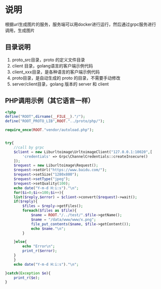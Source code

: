 # 说明

根据url生成图片的服务，服务端可以用docker进行运行，然后通过grpc服务进行调用，生成图片

## 目录说明

1. proto_src目录，proto 的定义文件目录
2. client 目录，golang语言的客户端示例代码
2. client_xxx目录，是各种语言的客户端示例代码
3. proto目录，是自动生成的 proto 的目录，不需要手动修改
4. server/client目录，golang 版本的 server 和 client

## PHP调用示例（其它语言一样）

```php
<?php
define("ROOT",dirname(__FILE__)."/");
define("ROOT_PROTO_LIB",ROOT."../proto/php/");

require_once(ROOT."vendor/autoload.php");


try{
	//call by grpc
	$client = new Liburltoimage\UrltoimageClient("127.0.0.1:10020",[
		'credentials' => Grpc\ChannelCredentials::createInsecure()
	]);
	$request = new Liburltoimage\Request();
	$request->setUrl("https://www.baidu.com/");
	$request->setSize("1280x800");
	$request->setType("jpeg");
	$request->setQuality(100);
	echo date("Y-m-d H:i:s")."\n";
	for($i=0;$i<=100;$i++){
	list($reply,$error) = $client->convert($request)->wait();
	if($reply){
		$files = $reply->getFiles();
		foreach($files as $file){
			$name = ROOT."/../test/".$file->getName();
			$name = "/data/www/www/x.png";
			file_put_contents($name, $file->getContent());
			echo $name."\n";
		}

	}else{
		echo "Error\n";
		print_r($error);
	}
	}
	echo date("Y-m-d H:i:s")."\n";

}catch(Exception $e){
	print_r($e);
}
```
